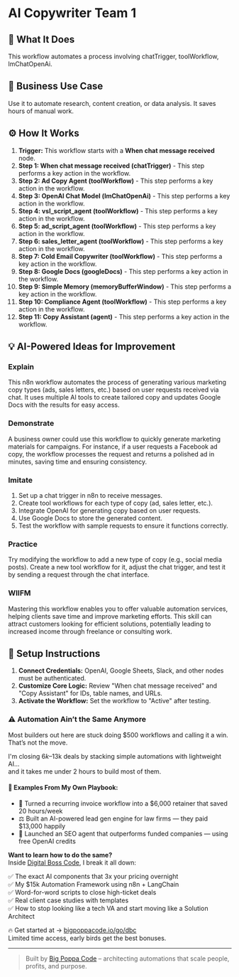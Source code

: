 # AI Copywriter Team   1

## 🚀 What It Does
This workflow automates a process involving chatTrigger, toolWorkflow, lmChatOpenAi.

## 💼 Business Use Case
Use it to automate research, content creation, or data analysis. It saves hours of manual work.

## ⚙️ How It Works
1.  **Trigger:** This workflow starts with a **When chat message received** node.
2. **Step 1: When chat message received (chatTrigger)** - This step performs a key action in the workflow.
3. **Step 2: Ad Copy Agent (toolWorkflow)** - This step performs a key action in the workflow.
4. **Step 3: OpenAI Chat Model (lmChatOpenAi)** - This step performs a key action in the workflow.
5. **Step 4: vsl_script_agent (toolWorkflow)** - This step performs a key action in the workflow.
6. **Step 5: ad_script_agent (toolWorkflow)** - This step performs a key action in the workflow.
7. **Step 6: sales_letter_agent (toolWorkflow)** - This step performs a key action in the workflow.
8. **Step 7: Cold Email Copywriter (toolWorkflow)** - This step performs a key action in the workflow.
9. **Step 8: Google Docs (googleDocs)** - This step performs a key action in the workflow.
10. **Step 9: Simple Memory (memoryBufferWindow)** - This step performs a key action in the workflow.
11. **Step 10: Compliance Agent (toolWorkflow)** - This step performs a key action in the workflow.
12. **Step 11: Copy Assistant (agent)** - This step performs a key action in the workflow.

## 💡 AI-Powered Ideas for Improvement
### Explain
This n8n workflow automates the process of generating various marketing copy types (ads, sales letters, etc.) based on user requests received via chat. It uses multiple AI tools to create tailored copy and updates Google Docs with the results for easy access.

### Demonstrate
A business owner could use this workflow to quickly generate marketing materials for campaigns. For instance, if a user requests a Facebook ad copy, the workflow processes the request and returns a polished ad in minutes, saving time and ensuring consistency.

### Imitate
1. Set up a chat trigger in n8n to receive messages.
2. Create tool workflows for each type of copy (ad, sales letter, etc.).
3. Integrate OpenAI for generating copy based on user requests.
4. Use Google Docs to store the generated content.
5. Test the workflow with sample requests to ensure it functions correctly.

### Practice
Try modifying the workflow to add a new type of copy (e.g., social media posts). Create a new tool workflow for it, adjust the chat trigger, and test it by sending a request through the chat interface.

### WIIFM
Mastering this workflow enables you to offer valuable automation services, helping clients save time and improve marketing efforts. This skill can attract customers looking for efficient solutions, potentially leading to increased income through freelance or consulting work.

## 🔧 Setup Instructions
1. **Connect Credentials:** OpenAI, Google Sheets, Slack, and other nodes must be authenticated.
2. **Customize Core Logic:** Review "When chat message received" and "Copy Assistant" for IDs, table names, and URLs.
3. **Activate the Workflow:** Set the workflow to "Active" after testing.

### ⚠️ Automation Ain’t the Same Anymore

Most builders out here are stuck doing $500 workflows and calling it a win.  
That’s not the move.  

I'm closing $6k–$13k deals by stacking simple automations with lightweight AI...  
and it takes me under 2 hours to build most of them.

#### 🧠 Examples From My Own Playbook:
- 🔁 Turned a recurring invoice workflow into a $6,000 retainer that saved 20 hours/week  
- ⚖️ Built an AI-powered lead gen engine for law firms — they paid $13,000 happily  
- 🚀 Launched an SEO agent that outperforms funded companies — using free OpenAI credits  

**Want to learn how to do the same?**  
Inside [Digital Boss Code](https://bigpoppacode.io/go/dbc), I break it all down:

✅ The exact AI components that 3x your pricing overnight  
✅ My $15k Automation Framework using n8n + LangChain  
✅ Word-for-word scripts to close high-ticket deals  
✅ Real client case studies with templates  
✅ How to stop looking like a tech VA and start moving like a Solution Architect  

🔥 Get started at → [bigpoppacode.io/go/dbc](https://bigpoppacode.io/go/dbc)  
Limited time access, early birds get the best bonuses.

---
> Built by [Big Poppa Code](https://bigpoppacode.io) – architecting automations that scale people, profits, and purpose.
